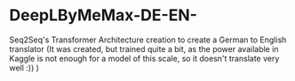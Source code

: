 # DeepLByMeMax-DE-EN-
Seq2Seq's Transformer Architecture creation to create a German to English translator (It was created, but trained quite a bit, as the power available in Kaggle is not enough for a model of this scale, so it doesn't translate very well :)) ) 
